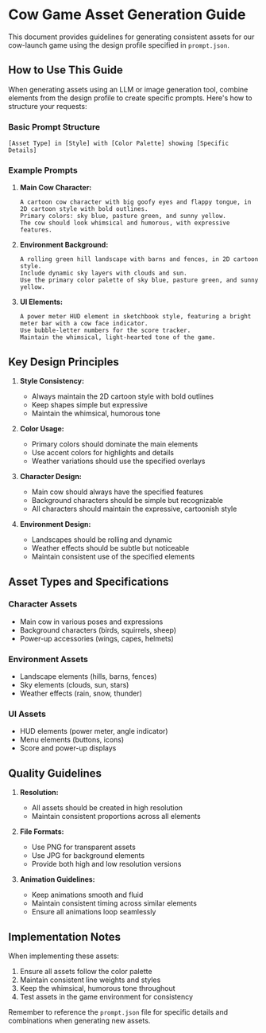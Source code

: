 # Cow Game Asset Generation Guide

This document provides guidelines for generating consistent assets for our cow-launch game using the design profile specified in `prompt.json`.

## How to Use This Guide

When generating assets using an LLM or image generation tool, combine elements from the design profile to create specific prompts. Here's how to structure your requests:

### Basic Prompt Structure

```
[Asset Type] in [Style] with [Color Palette] showing [Specific Details]
```

### Example Prompts

1. **Main Cow Character:**
   ```
   A cartoon cow character with big goofy eyes and flappy tongue, in 2D cartoon style with bold outlines. 
   Primary colors: sky blue, pasture green, and sunny yellow. 
   The cow should look whimsical and humorous, with expressive features.
   ```

2. **Environment Background:**
   ```
   A rolling green hill landscape with barns and fences, in 2D cartoon style. 
   Include dynamic sky layers with clouds and sun. 
   Use the primary color palette of sky blue, pasture green, and sunny yellow.
   ```

3. **UI Elements:**
   ```
   A power meter HUD element in sketchbook style, featuring a bright meter bar with a cow face indicator. 
   Use bubble-letter numbers for the score tracker. 
   Maintain the whimsical, light-hearted tone of the game.
   ```

## Key Design Principles

1. **Style Consistency:**
   - Always maintain the 2D cartoon style with bold outlines
   - Keep shapes simple but expressive
   - Maintain the whimsical, humorous tone

2. **Color Usage:**
   - Primary colors should dominate the main elements
   - Use accent colors for highlights and details
   - Weather variations should use the specified overlays

3. **Character Design:**
   - Main cow should always have the specified features
   - Background characters should be simple but recognizable
   - All characters should maintain the expressive, cartoonish style

4. **Environment Design:**
   - Landscapes should be rolling and dynamic
   - Weather effects should be subtle but noticeable
   - Maintain consistent use of the specified elements

## Asset Types and Specifications

### Character Assets
- Main cow in various poses and expressions
- Background characters (birds, squirrels, sheep)
- Power-up accessories (wings, capes, helmets)

### Environment Assets
- Landscape elements (hills, barns, fences)
- Sky elements (clouds, sun, stars)
- Weather effects (rain, snow, thunder)

### UI Assets
- HUD elements (power meter, angle indicator)
- Menu elements (buttons, icons)
- Score and power-up displays

## Quality Guidelines

1. **Resolution:**
   - All assets should be created in high resolution
   - Maintain consistent proportions across all elements

2. **File Formats:**
   - Use PNG for transparent assets
   - Use JPG for background elements
   - Provide both high and low resolution versions

3. **Animation Guidelines:**
   - Keep animations smooth and fluid
   - Maintain consistent timing across similar elements
   - Ensure all animations loop seamlessly

## Implementation Notes

When implementing these assets:
1. Ensure all assets follow the color palette
2. Maintain consistent line weights and styles
3. Keep the whimsical, humorous tone throughout
4. Test assets in the game environment for consistency

Remember to reference the `prompt.json` file for specific details and combinations when generating new assets.
